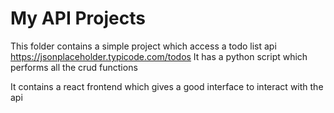 # My API Projects

This folder contains a simple project which access a todo list api https://jsonplaceholder.typicode.com/todos
It has a python script which performs all the crud functions 

It contains a react frontend which gives a good interface to interact with the api
